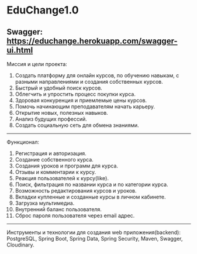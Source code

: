 # EduChange1.0
Swagger: https://educhange.herokuapp.com/swagger-ui.html
--------------
Миссия и цели проекта:
1.	Создать платформу для онлайн курсов, по обучению навыкам, с разными направлениями и создания собственных курсов.
2.	Быстрый и удобный поиск курсов.
3.	Облегчить и упростить процесс покупки курса.
4.	Здоровая конкуренция и приемлемые цены курсов.
5.	Помочь начинающим преподавателям начать карьеру.
6.	Открытие новых, полезных навыков.
7.	Анализ будущих профессий.
8.	Создать социальную сеть для обмена знаниями.
--------------
Функционал:
1.	Регистрация и авторизация.
2.	Создание собственного курса.
3.	Создания уроков и программ для курса.
4.	Отзывы и комментарии к курсу.
5.	Реакция пользователей к курсу(like).
6.	Поиск, фильтрация по названии курса и по категории курса.
7.	Возможность редактирования курсов и уроков.
8.	Вкладки купленные и созданные курсы в личном кабинете.
9.	Загрузка мультимедиа.
10.	 Внутренний баланс пользователя.
11.	 Сброс пароля пользователя через email адрес.
---------------
Инструменты и технологии для создания web приложения(backend):
PostgreSQL, Spring Boot, Spring Data, Spring Security, Maven, Swagger, Cloudinary.
